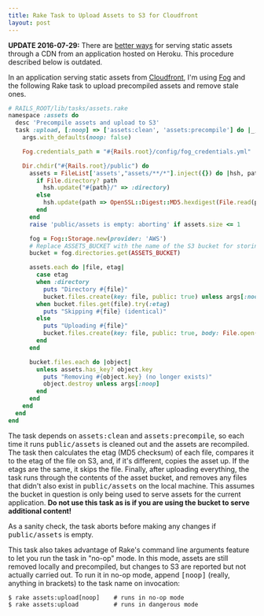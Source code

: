 ```yaml
---
title: Rake Task to Upload Assets to S3 for Cloudfront
layout: post
---
```


**UPDATE 2016-07-29:** There are [better ways](https://devcenter.heroku.com/articles/using-amazon-cloudfront-cdn#adding-cloudfront-to-rails)
for serving static assets through a CDN from an application hosted on Heroku. This procedure described below is outdated.

In an application serving static assets from
[Cloudfront](http://aws.amazon.com/cloudfront), I'm using
[Fog](http://fog.io) and the following Rake task to upload precompiled
assets and remove stale ones.

```ruby
# RAILS_ROOT/lib/tasks/assets.rake
namespace :assets do
  desc 'Precompile assets and upload to S3'
  task :upload, [:noop] => ['assets:clean', 'assets:precompile'] do |_, args|
    args.with_defaults(noop: false)

    Fog.credentials_path = "#{Rails.root}/config/fog_credentials.yml"

    Dir.chdir("#{Rails.root}/public") do
      assets = FileList['assets',"assets/**/*"].inject({}) do |hsh, path|
        if File.directory? path
          hsh.update("#{path}/" => :directory)
        else
          hsh.update(path => OpenSSL::Digest::MD5.hexdigest(File.read(path)))
        end
      end
      raise 'public/assets is empty: aborting' if assets.size <= 1

      fog = Fog::Storage.new(provider: 'AWS')
      # Replace ASSETS_BUCKET with the name of the S3 bucket for storing assets
      bucket = fog.directories.get(ASSETS_BUCKET)

      assets.each do |file, etag|
        case etag
        when :directory
          puts "Directory #{file}"
          bucket.files.create(key: file, public: true) unless args[:noop]
        when bucket.files.get(file).try(:etag)
          puts "Skipping #{file} (identical)"
        else
          puts "Uploading #{file}"
          bucket.files.create(key: file, public: true, body: File.open(file), cache_control: "max-age=#{1.month.to_i}") unless args[:noop]
        end
      end

      bucket.files.each do |object|
        unless assets.has_key? object.key
          puts "Removing #{object.key} (no longer exists)"
          object.destroy unless args[:noop]
        end
      end
    end
  end
end
```

The task depends on <tt>assets:clean</tt> and
<tt>assets:precompile</tt>, so each time it runs
<tt>public/assets</tt> is cleaned out and the assets are recompiled.
The task then calculates the etag (MD5 checksum) of each file, compares
it to the etag of the file on S3, and, if it's different, copies the
asset up. If the etags are the same, it skips the file. Finally, after
uploading everything, the task runs through the contents of the asset
bucket, and removes any files that didn't also exist in
<tt>public/assets</tt> on the local machine. This assumes the bucket
in question is only being used to serve assets for the current
application. **Do not use this task as is if you are using the bucket to
serve additional content!**

As a sanity check, the task aborts before making any changes if
<tt>public/assets</tt> is empty.

This task also takes advantage of Rake's command line arguments feature
to let you run the task in "no-op" mode. In this mode, assets are still
removed locally and precompiled, but changes to S3 are reported but not
actually carried out. To run it in no-op mode, append
<kbd>[noop]</kbd> (really, anything in brackets) to the task name on
invocation:

```
$ rake assets:upload[noop]    # runs in no-op mode
$ rake assets:upload          # runs in dangerous mode
```
